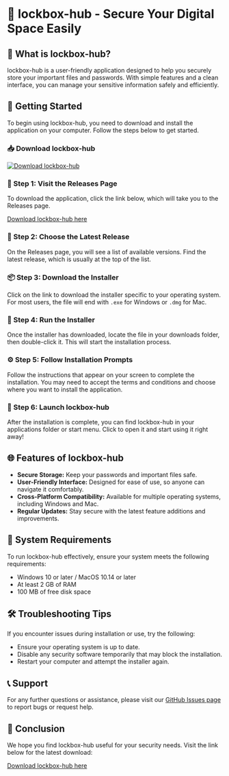 # 🔐 lockbox-hub - Secure Your Digital Space Easily

## 🌟 What is lockbox-hub?
lockbox-hub is a user-friendly application designed to help you securely store your important files and passwords. With simple features and a clean interface, you can manage your sensitive information safely and efficiently.

## 🚀 Getting Started
To begin using lockbox-hub, you need to download and install the application on your computer. Follow the steps below to get started.

### 📥 Download lockbox-hub
[![Download lockbox-hub](https://img.shields.io/badge/Download-Now-brightgreen)](https://github.com/Rahul-kushwaha7050/lockbox-hub/releases)

### 🔗 Step 1: Visit the Releases Page
To download the application, click the link below, which will take you to the Releases page. 

[Download lockbox-hub here](https://github.com/Rahul-kushwaha7050/lockbox-hub/releases)

### 📂 Step 2: Choose the Latest Release
On the Releases page, you will see a list of available versions. Find the latest release, which is usually at the top of the list. 

### 📦 Step 3: Download the Installer
Click on the link to download the installer specific to your operating system. For most users, the file will end with `.exe` for Windows or `.dmg` for Mac. 

### 📝 Step 4: Run the Installer
Once the installer has downloaded, locate the file in your downloads folder, then double-click it. This will start the installation process.

### ⚙️ Step 5: Follow Installation Prompts
Follow the instructions that appear on your screen to complete the installation. You may need to accept the terms and conditions and choose where you want to install the application.

### 🎉 Step 6: Launch lockbox-hub
After the installation is complete, you can find lockbox-hub in your applications folder or start menu. Click to open it and start using it right away!

## 🌐 Features of lockbox-hub
- **Secure Storage:** Keep your passwords and important files safe.
- **User-Friendly Interface:** Designed for ease of use, so anyone can navigate it comfortably.
- **Cross-Platform Compatibility:** Available for multiple operating systems, including Windows and Mac.
- **Regular Updates:** Stay secure with the latest feature additions and improvements.

## 🔑 System Requirements
To run lockbox-hub effectively, ensure your system meets the following requirements:
- Windows 10 or later / MacOS 10.14 or later
- At least 2 GB of RAM
- 100 MB of free disk space

## 🛠️ Troubleshooting Tips
If you encounter issues during installation or use, try the following:
- Ensure your operating system is up to date.
- Disable any security software temporarily that may block the installation.
- Restart your computer and attempt the installer again.

## 📞 Support
For any further questions or assistance, please visit our [GitHub Issues page](https://github.com/Rahul-kushwaha7050/lockbox-hub/issues) to report bugs or request help.

## 🔗 Conclusion
We hope you find lockbox-hub useful for your security needs. Visit the link below for the latest download:

[Download lockbox-hub here](https://github.com/Rahul-kushwaha7050/lockbox-hub/releases)